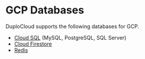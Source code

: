 # GCP Databases

DuploCloud supports the following databases for GCP.

* [Cloud SQL](../cloud-sql.md) (MySQL, PostgreSQL, SQL Server)
* [Cloud Firestore](firestore-database.md)
* [Redis](managed-redis.md)
